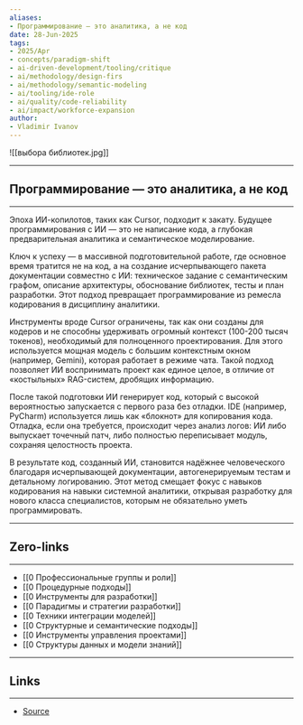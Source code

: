 ```yaml
---
aliases: 
- Программирование — это аналитика, а не код 
date: 28-Jun-2025
tags:
- 2025/Apr
- concepts/paradigm-shift
- ai-driven-development/tooling/critique
- ai/methodology/design-firs
- ai/methodology/semantic-modeling
- ai/tooling/ide-role
- ai/quality/code-reliability
- ai/impact/workforce-expansion
author:
- Vladimir Ivanov
---
```

![[выбора библиотек.jpg]]

-----
##  Программирование — это аналитика, а не код 
-----
Эпоха ИИ-копилотов, таких как Cursor, подходит к закату. Будущее программирования с ИИ — это не написание кода, а глубокая предварительная аналитика и семантическое моделирование.

Ключ к успеху — в массивной подготовительной работе, где основное время тратится не на код, а на создание исчерпывающего пакета документации совместно с ИИ: техническое задание с семантическим графом, описание архитектуры, обоснование библиотек, тесты и план разработки. Этот подход превращает программирование из ремесла кодирования в дисциплину аналитики.

Инструменты вроде Cursor ограничены, так как они созданы для кодеров и не способны удерживать огромный контекст (100-200 тысяч токенов), необходимый для полноценного проектирования. Для этого используется мощная модель с большим контекстным окном (например, Gemini), которая работает в режиме чата. Такой подход позволяет ИИ воспринимать проект как единое целое, в отличие от «костыльных» RAG-систем, дробящих информацию.

После такой подготовки ИИ генерирует код, который с высокой вероятностью запускается с первого раза без отладки. IDE (например, PyCharm) используется лишь как «блокнот» для копирования кода. Отладка, если она требуется, происходит через анализ логов: ИИ либо выпускает точечный патч, либо полностью переписывает модуль, сохраняя целостность проекта.

В результате код, созданный ИИ, становится надёжнее человеческого благодаря исчерпывающей документации, автогенерируемым тестам и детальному логированию. Этот метод смещает фокус с навыков кодирования на навыки системной аналитики, открывая разработку для нового класса специалистов, которым не обязательно уметь программировать.

---
## Zero-links
---
- [[0 Профессиональные группы и роли]]
- [[0 Процедурные подходы]]
- [[0 Инструменты для разработки]]
- [[0 Парадигмы и стратегии разработки]]
- [[0 Техники интеграции моделей]]
- [[0 Структурные и семантические подходы]]
- [[0 Инструменты управления проектами]]
- [[0 Структуры данных и модели знаний]]

---
## Links
---
- [Source](https://t.me/turboproject/1631)